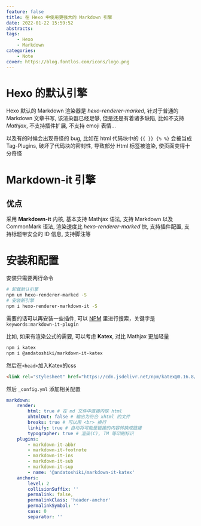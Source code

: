```yaml
---
feature: false
title: 在 Hexo 中使用更强大的 Markdown 引擎
date: 2022-01-22 15:59:52
abstracts:
tags:
    - Hexo
    - Markdown
categories:
    - Note
cover: https://blog.fontlos.com/icons/logo.png
---
```


# Hexo 的默认引擎

Hexo 默认的 Markdown 渲染器是 *hexo-renderer-marked*, 针对于普通的 Markdown 文章书写, 该渲染器已经足够, 但是还是有着诸多缺陷, 比如不支持 *Mathjax*, 不支持插件扩展, 不支持 emoji 表情...

以及有的时候会出现奇怪的 bug, 比如在 html 代码块中的 `{{ }} {% %}` 会被当成 Tag-Plugins, 破坏了代码块的密封性, 导致部分 Html 标签被渲染, 使页面变得十分奇怪

# Markdown-it 引擎

## 优点

采用 **Markdown-it** 内核, 基本支持 Mathjax 语法, 支持 Markdown 以及 CommonMark 语法, 渲染速度比 *hexo-renderer-marked* 快, 支持插件配置, 支持标题带安全的 ID 信息, 支持脚注等

# 安装和配置

安装只需要两行命令

```sh
# 卸载默认引擎
npm un hexo-renderer-marked -S
# 安装新引擎
npm i hexo-renderer-markdown-it -S
```

需要的话可以再安装一些插件, 可以 [NPM](https://www.npmjs.com/) 里进行搜索，关键字是 `keywords:markdown-it-plugin`

比如, 如果有渲染公式的需要, 可以考虑 **Katex**, 对比 Mathjax 更加轻量

```sh
npm i katex
npm i @andatoshiki/markdown-it-katex
```

然后在`<head>`加入Katex的css

```html
<link rel="stylesheet" href="https://cdn.jsdelivr.net/npm/katex@0.16.8/dist/katex.min.css">
```

然后 `_config.yml` 添加相关配置

```yml
markdown:
    render:
        html: true # 在 md 文件中直接内联 html
        xhtmlOut: false # 输出为符合 xhtml 的文件
        breaks: true # 可以用 <br> 换行
        linkify: true # 自动将可能是链接的内容转换成链接
        typographer: true # 渲染(C), TM 等印刷标识
    plugins:
        - markdown-it-abbr
        - markdown-it-footnote
        - markdown-it-ins
        - markdown-it-sub
        - markdown-it-sup
        - name: '@andatoshiki/markdown-it-katex'
    anchors:
        level: 2
        collisionSuffix: ''
        permalink: false,
        permalinkClass: 'header-anchor'
        permalinkSymbol: ''
        case: 0
        separator: ''
```